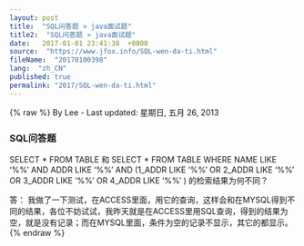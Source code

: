 ```yaml
---
layout: post
title:  "SQL问答题 » java面试题"
title2:  "SQL问答题 » java面试题"
date:   2017-01-01 23:41:38  +0800
source:  "https://www.jfox.info/SQL-wen-da-ti.html"
fileName:  "20170100398"
lang:  "zh_CN"
published: true
permalink: "2017/SQL-wen-da-ti.html"
---
```

{% raw %}
By Lee - Last updated: 星期日, 五月 26, 2013

### SQL问答题 

SELECT * FROM TABLE
和
SELECT * FROM TABLE WHERE 
NAME LIKE ‘%%’ AND ADDR LIKE ‘%%’
AND (1_ADDR LIKE ‘%%’ OR 2_ADDR LIKE ‘%%’
OR 3_ADDR LIKE ‘%%’ OR 4_ADDR LIKE ‘%%’ )
的检索结果为何不同？

答：
我做了一下测试，在ACCESS里面，用它的查询，这样会和在MYSQL得到不同的结果，各位不妨试试，我昨天就是在ACCESS里用SQL查询，得到的结果为空，就是没有记录；而在MYSQL里面，条件为空的记录不显示，其它的都显示。
{% endraw %}